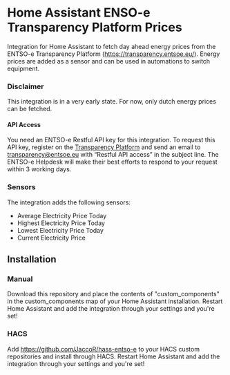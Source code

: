# Home Assistant ENSO-e Transparency Platform Prices
Integration for Home Assistant to fetch day ahead energy prices from the ENTSO-e Transparency Platform (https://transparency.entsoe.eu/).
Energy prices are added as a sensor and can be used in automations to switch equipment.
 
### Disclaimer
This integration is in a very early state. For now, only dutch energy prices can be fetched.

#### API Access
You need an ENTSO-e Restful API key for this integration. To request this API key, register on the [Transparency Platform](https://transparency.entsoe.eu/) and send an email to transparency@entsoe.eu with “Restful API access” in the subject line. The ENTSO-e Helpdesk will make their best efforts to respond to your request within 3 working days.

### Sensors
The integration adds the following sensors:
- Average Electricity Price Today
- Highest Electricity Price Today
- Lowest Electricity Price Today
- Current Electricity Price

## Installation

### Manual
Download this repository and place the contents of "custom_components" in the custom_components map of your Home Assistant installation. Restart Home Assistant and add the integration through your settings and you're set!

### HACS
Add https://github.com/JaccoR/hass-entso-e to your HACS custom repositories and install through HACS. Restart Home Assistant and add the integration through your settings and you're set!
